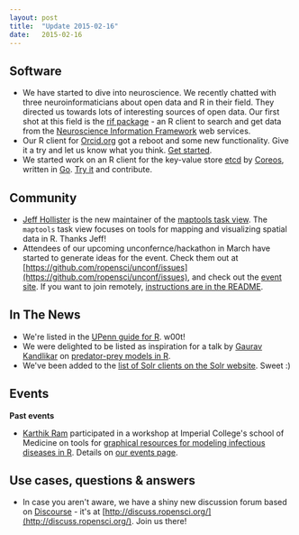 ```yaml
---
layout: post
title:  "Update 2015-02-16"
date:   2015-02-16
---
```


## Software

* We have started to dive into neuroscience. We recently chatted with three neuroinformaticians about open data and R in their field. They directed us towards lots of interesting sources of open data. Our first shot at this field is the [rif package](https://github.com/ropensci/rif) - an R client to search and get data from the [Neuroscience Information Framework](http://neuinfo.org/) web services. 
* Our R client for [Orcid.org](https://github.com/ropensci/rorcid) got a reboot and some new functionality. Give it a try and let us know what you think. [Get started](https://github.com/ropensci/rorcid#installation).
* We started work on an R client for the key-value store [etcd](https://github.com/coreos/etcd) by [Coreos](https://coreos.com/), written in [Go](https://golang.org/). [Try it](https://github.com/ropensci/etseed) and contribute.

## Community

* [Jeff Hollister](http://jwhollister.com/) is the new maintainer of the [maptools task view](https://github.com/ropensci/maptools). The `maptools` task view focuses on tools for mapping and visualizing spatial data in R. Thanks Jeff!
* Attendees of our upcoming unconfernce/hackathon in March have started to generate ideas for the event. Check them out at [https://github.com/ropensci/unconf/issues](https://github.com/ropensci/unconf/issues), and check out the [event site](http://unconf.ropensci.org/). If you want to join remotely, [instructions are in the README](https://github.com/ropensci/unconf#ropensci-2015-unconference).

## In The News

* We're listed in the [UPenn guide for R](http://guides.library.upenn.edu/R). w00t!
* We were delighted to be listed as inspiration for a talk by [Gaurav Kandlikar](https://github.com/gauravsk) on [predator-prey models in R](http://gauravsk.github.io/deSolve/#36).
* We've been added to the [list of Solr clients on the Solr website](http://wiki.apache.org/solr/IntegratingSolr#R). Sweet :)

## Events

__Past events__  
* [Karthik Ram](http://karthik.io/) participated in a workshop at Imperial College's school of Medicine on tools for [graphical resources for modeling infectious diseases in R](https://sites.google.com/site/hackout2/participants). Details on [our events page](http://ropensci.org/community/events.html).

## Use cases, questions & answers

* In case you aren't aware, we have a shiny new discussion forum based on [Discourse](http://www.discourse.org/) - it's at [http://discuss.ropensci.org/](http://discuss.ropensci.org/). Join us there!
